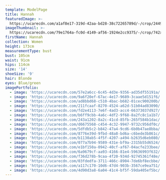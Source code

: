 ```yaml
---
template: ModelPage
title: Hannah
featuredImage: >-
  https://ucarecdn.com/a1af8e17-319d-42aa-bd28-38c72265789d/-/crop/2449x1356/0,0/-/preview/
imageThumbnail: >-
  https://ucarecdn.com/79e1764a-fc0d-4149-af56-1924e2cc9375/-/crop/742x925/407,45/-/preview/
firstName: Hannah
collection: Women
height: 173cm
measurementType: bust
bust: 105cm
waist: 91cm
hips: 114cm
size: '14'
shoeSize: '9'
hair: Blonde
eyes: Blue/green
imagePortfolio:
  - image: 'https://ucarecdn.com/57e2a6cc-6c45-4d3e-9356-ad35df55191a/'
  - image: 'https://ucarecdn.com/9a6f20ef-67ac-4e17-9689-3caae5d151f6/'
  - image: 'https://ucarecdn.com/ad8bbd68-c510-4bac-b682-01cec900200b/'
  - image: 'https://ucarecdn.com/211fcaaf-8270-4524-a62d-51b04ad83090/'
  - image: 'https://ucarecdn.com/fd2e4113-7e6f-4ad3-acc4-66373037d927/'
  - image: 'https://ucarecdn.com/b6ff9cbb-4a6c-4df2-9f68-8a2fc8c1a1b7/'
  - image: 'https://ucarecdn.com/243a1202-8a2c-41cd-85fb-265f584b1dac/'
  - image: 'https://ucarecdn.com/d6675568-c454-4c32-9947-9732c956df0c/'
  - image: 'https://ucarecdn.com/5dfdb5c2-b842-47a4-9cd6-6b0b47ae8bba/'
  - image: 'https://ucarecdn.com/8776e39d-9fbd-48a8-bd6a-c6bede3b861c/'
  - image: 'https://ucarecdn.com/b1130ab5-4f5f-4207-a494-b2635d6eb080/'
  - image: 'https://ucarecdn.com/077a7b94-9589-431e-bf9a-2315b55d6524/'
  - image: 'https://ucarecdn.com/e1bf150a-0942-40cf-af67-04acfe233bee/'
  - image: 'https://ucarecdn.com/6a9679cf-aa93-4166-81e4-59636993f632/'
  - image: 'https://ucarecdn.com/f36d278b-9caa-4f20-934d-92745361f48e/'
  - image: 'https://ucarecdn.com/03fdedfa-3711-466c-8904-7de6bf8ecbbe/'
  - image: 'https://ucarecdn.com/a117c170-10d6-47d4-903b-3567ce9ea751/'
  - image: 'https://ucarecdn.com/4d90d3a8-6a04-41c4-bf5f-59da405ef5bc/'
---
```


